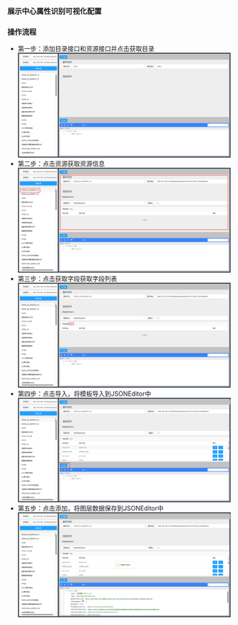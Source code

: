 ### 展示中心属性识别可视化配置

### 操作流程
- 第一步：添加目录接口和资源接口并点击获取目录
![Alt text](/static/image/image.png)
- 第二步：点击资源获取资源信息
![Alt text](/static/image/image-1.png)
- 第三步：点击获取字段获取字段列表
![Alt text](/static/image/image-2.png)
- 第四步：点击导入，将模板导入到JSONEditor中
![Alt text](/static/image/image-3.png)
- 第五步：点击添加，将图层数据保存到JSONEditor中
![Alt text](/static/image/image-4.png)